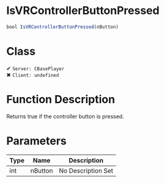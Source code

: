 # IsVRControllerButtonPressed
```js	
bool IsVRControllerButtonPressed(nButton)
```
# Class
✔ `Server: CBasePlayer`  
✖ `Client: undefined`  

# Function Description
Returns true if the controller button is pressed.
# Parameters
Type|Name|Description
--|--|--
int|nButton|No Description Set

